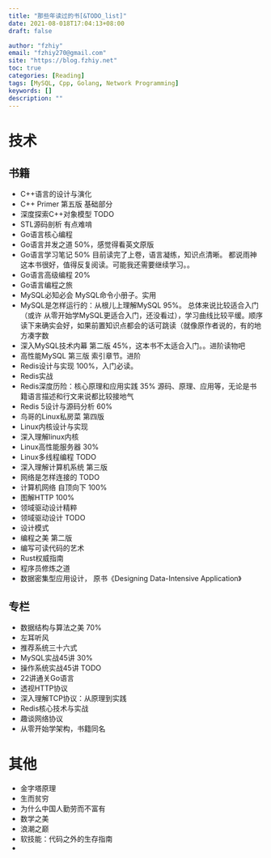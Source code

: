 ```yaml
---
title: "那些年读过的书[&TODO_list]"
date: 2021-08-018T17:04:13+08:00
draft: false

author: "fzhiy"
email: "fzhiy270@gmail.com"
site: "https://blog.fzhiy.net"
toc: true
categories: [Reading]
tags: [MySQL, Cpp, Golang, Network Programming]
keywords: []
description: ""
---
```



# 技术

## 书籍

- C++语言的设计与演化 
- C++ Primer 第五版  基础部分
- 深度探索C++对象模型  TODO
- STL源码剖析  有点难啃
- Go语言核心编程  
- Go语言并发之道 50%，感觉得看英文原版
- Go语言学习笔记 50%  目前读完了上卷，语言凝练，知识点清晰。 都说雨神这本书很好，值得反复阅读。可能我还需要继续学习。。
- Go语言高级编程 20%
- Go语言编程之旅
- MySQL必知必会   MySQL命令小册子。实用
- MySQL是怎样运行的：从根儿上理解MySQL 95%。 总体来说比较适合入门（或许 从零开始学MySQL更适合入门，还没看过），学习曲线比较平缓。顺序读下来确实会好，如果前置知识点都会的话可跳读（就像原作者说的，有的地方凑字数
- 深入MySQL技术内幕 第二版  45%，这本书不太适合入门。。进阶读物吧
- 高性能MySQL 第三版   索引章节。进阶
- Redis设计与实现 100%，入门必读。
- Redis实战 
- Redis深度历险：核心原理和应用实践 35%  源码、原理、应用等，无论是书籍语言描述和行文来说都比较接地气
- Redis 5设计与源码分析 60%
- 鸟哥的Linux私房菜  第四版
- Linux内核设计与实现
- 深入理解linux内核
- Linux高性能服务器 30%
- Linux多线程编程 TODO
- 深入理解计算机系统 第三版 
- 网络是怎样连接的 TODO
- 计算机网络 自顶向下 100%
- 图解HTTP 100%
- 领域驱动设计精粹
- 领域驱动设计 TODO
- 设计模式
- 编程之美 第二版
- 编写可读代码的艺术
- Rust权威指南
- 程序员修炼之道
- 数据密集型应用设计， 原书《Designing Data-Intensive Application》

## 专栏

- 数据结构与算法之美 70%
- 左耳听风
- 推荐系统三十六式
- MySQL实战45讲  30%
- 操作系统实战45讲 TODO
- 22讲通关Go语言
- 透视HTTP协议
- 深入理解TCP协议：从原理到实践
- Redis核心技术与实战
- 趣谈网络协议
- 从零开始学架构，书籍同名

# 其他

- 金字塔原理
- 生而贫穷
- 为什么中国人勤劳而不富有
- 数学之美
- 浪潮之巅
- 软技能：代码之外的生存指南
- 